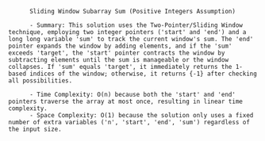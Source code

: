
          Sliding Window Subarray Sum (Positive Integers Assumption)

          - Summary: This solution uses the Two-Pointer/Sliding Window technique, employing two integer pointers ('start' and 'end') and a long long variable 'sum' to track the current window's sum. The 'end' pointer expands the window by adding elements, and if the 'sum' exceeds 'target', the 'start' pointer contracts the window by subtracting elements until the sum is manageable or the window collapses. If 'sum' equals 'target', it immediately returns the 1-based indices of the window; otherwise, it returns {-1} after checking all possibilities.

          - Time Complexity: O(n) because both the 'start' and 'end' pointers traverse the array at most once, resulting in linear time complexity.
          - Space Complexity: O(1) because the solution only uses a fixed number of extra variables ('n', 'start', 'end', 'sum') regardless of the input size.
          
